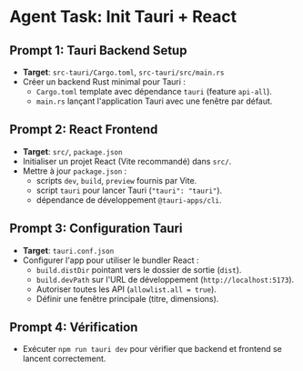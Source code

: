 # Agent Task: Init Tauri + React

## Prompt 1: Tauri Backend Setup
- **Target**: `src-tauri/Cargo.toml`, `src-tauri/src/main.rs`
- Créer un backend Rust minimal pour Tauri :
  - `Cargo.toml` template avec dépendance `tauri` (feature `api-all`).
  - `main.rs` lançant l'application Tauri avec une fenêtre par défaut.

## Prompt 2: React Frontend
- **Target**: `src/`, `package.json`
- Initialiser un projet React (Vite recommandé) dans `src/`.
- Mettre à jour `package.json` :
  - scripts `dev`, `build`, `preview` fournis par Vite.
  - script `tauri` pour lancer Tauri (`"tauri": "tauri"`).
  - dépendance de développement `@tauri-apps/cli`.

## Prompt 3: Configuration Tauri
- **Target**: `tauri.conf.json`
- Configurer l'app pour utiliser le bundler React :
  - `build.distDir` pointant vers le dossier de sortie (`dist`).
  - `build.devPath` sur l'URL de développement (`http://localhost:5173`).
  - Autoriser toutes les API (`allowlist.all = true`).
  - Définir une fenêtre principale (titre, dimensions).

## Prompt 4: Vérification
- Exécuter `npm run tauri dev` pour vérifier que backend et frontend se lancent correctement.
